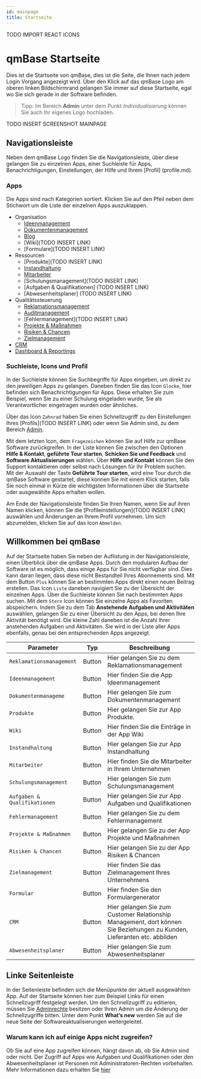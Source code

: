 ```yaml
---
id: mainpage
title: Startseite
---
```

TODO IMPORT REACT ICONS 

# qmBase Startseite 
Dies ist die Startseite von qmBase, dies ist die Seite, die Ihnen nach jedem Login Vorgang angezeigt wird. Über den Klick auf das qmBase Logo am oberen linken Bildschirmrand gelangen Sie immer auf diese Startseite, egal wo Sie sich gerade in der Software befinden.
> Tipp:  Im Bereich **Admin** unter dem Punkt *Individualisierung* können Sie auch Ihr eigenes Logo hochladen.

TODO INSERT SCREENSHOT MAINPAGE 

## Navigationsleiste 
Neben dem qmBase Logo finden Sie die Navigationsleiste, über diese gelangen Sie zu einzelnen Apps, einer Suchleiste für Apps, Benachrichtigungen, Einstellungen, der Hilfe und Ihrem [Profil] (profile.md). 

### Apps 
Die Apps sind nach Kategorien sortiert. Klicken Sie auf den Pfeil neben dem Stichwort um die Liste der einzelnen Apps auszuklappen. 
* Organisation 
  * [Ideenmanagement](idea-management.mdx)
  * [Dokumentenmanagement](document-management.md)
  * [Blog](blog.md)
  * [Wiki](TODO INSERT LINK)
  * [Formulare](TODO INSERT LINK)
* Ressourcen 
  * [Produkte](TODO INSERT LINK)
  * [Instandhaltung](maintenance-management.md)
  * [Mitarbeiter](employees.md)
  * [Schulungsmanagement](TODO INSERT LINK)
  * [Aufgaben & Qualifikationen] (TODO INSERT LINK) 
  * [Abwesenheitsplaner] (TODO INSERT LINK)
* Qualitätssteuerung 
  * [Reklamationsmanagement](claim-management.md)
  * [Auditmanagement](audit-management.md)
  * [Fehlermanagement](TODO INSERT LINK)
  * [Projekte & Maßnahmen](projects-and-tasks.md) 
  * [Risiken & Chancen](opportunity-management.md) 
  * [Zielmanagement](goal-management.md) 
 * [CRM](crm.md)
 * [Dashboard & Reportings](dashboard.md) 

### Suchleiste, Icons und Profil
In der Suchleiste können Sie Suchbegriffe für Apps eingeben, um direkt zu den jeweiligen Apps zu gelangen. 
Daneben finden Sie das Icon <code>Glocke</code>, hier befinden sich Benachrichtigungen für Apps. 
Diese erhalten Sie zum Beispiel, wenn Sie zu einer Schulung eingeladen wurde, Sie als Verantwortlicher eingetragen wurden oder ähnliches. 

Über das Icon <code>Zahnrad</code> haben Sie einen Schnellzugriff zu den Einstellungen Ihres [Profils](TODO INSERT LINK) oder wenn Sie Admin sind, zu dem Bereich [Admin](admin.mdx). 

Mit dem letzten Icon, dem <code>Fragezeichen</code> können Sie auf Hilfe zur qmBase Software zurückgreifen. 
In der Liste können Sie zwischen den Optionen **Hilfe & Kontakt**, **geführte Tour starten**, **Schicken Sie und Feedback** und **Software Aktualisierungen** wählen. 
Über **Hilfe und Kontakt** können Sie den Support kontaktieren oder selbst nach Lösungen für Ihr Problem suchen. 
Mit der Auswahl der Taste **Geführte Tour starten**, wird eine Tour durch die qmBase Software gestartet, diese können Sie mit einem Klick starten, falls Sie noch einmal in Kürze die wichtigsten Informationen über die Startseite oder ausgewählte Apps erhalten wollen. 

Am Ende der Navigationsleiste finden Sie Ihren Namen, wenn Sie auf ihren Namen klicken, können Sie die [Profileinstellungen](TODO INSERT LINK) auswählen und Änderungen an Ihrem Profil vornehmen. 
Um sich abzumelden, klicken Sie auf das Icon <code>Abmelden</code>.

## Willkommen bei qmBase
Auf der Startseite haben Sie neben der Auflistung in der Navigationsleiste, einen Überblick über die qmBase Apps. Durch den modularen Aufbau der Software ist es möglich, dass einige Apps für Sie nicht verfügbar sind. Dies kann daran liegen, dass diese nicht Bestandteil Ihres Abonnements sind. 
Mit dem Button <code>Plus</code> können Sie an bestimmten Apps direkt einen neuen Beitrag erstellen. Das Icon <code>Liste</code> daneben navigiert Sie zu der Übersicht der einzelnen Apps. Über die Suchleiste können Sie nach bestimmten Apps suchen. Mit dem <code>Stern</code> Icon können Sie einzelne Apps als Favoriten abspeichern. 
Indem Sie zu dem Tab **Anstehende Aufgaben und Aktivitäten** auswählen, gelangen Sie zu einer Übersicht zu den Apps, bei denen Ihre Aktivität benötigt wird. Die kleine Zahl daneben ist die Anzahl Ihrer anstehenden Aufgaben und Aktivitäten. Sie wird in der Liste aller Apps ebenfalls, genau bei den entsprechenden Apps angezeigt. 

| Parameter                        | Typ       | Beschreibung                                                     |
| -------------------------------- | ----------| ---------------------------------------------------------------- |
| <code>Reklamationsmanagement</code> | Button    | Hier gelangen Sie zu dem Reklamationsmanagement               |
| <code>Ideenmanagement</code>     | Button    | Hier finden Sie die App  Ideenmanagement                         |
| <code>Dokumentenmanageme</code>  | Button    | Hier gelangen Sie zum Dokumentenmanagement                       |
| <code>Produkte</code>            | Button    | Hier gelangen Sie zur App Produkte.                              |
| <code>Wiki</code>                | Button    | Hier finden Sie die Einträge in der App Wiki                     |
| <code>Instandhaltung</code>      | Button    | Hier gelangen Sie zur App Instandhaltung                         |
| <code>Mitarbeiter</code>         | Button    | Hier finden Sie die Mitarbeiter in Ihrem Unternehmen             |
| <code>Schulungsmanagement</code> | Button    | Hier gelangen Sie zum Schulungsmanagement                        |
| <code>Aufgaben & Qualifikationen</code> | Button    | Hier gelangen Sie zur App Aufgaben und Qualifikationen    |
| <code>Fehlermanagement</code>    | Button    | Hier gelangen Sie zu dem Fehlermanagement                        |
| <code>Projekte & Maßnahmen</code>| Button    | Hier gelangen Sie zu der App Projekte und Maßnahmen              |
| <code>Risiken & Chancen</code>   | Button    | Hier gelangen Sie zu der App Risiken & Chancen                   |
| <code>Zielmanagement</code>      | Button    | Hier finden Sie das Zielmanagement Ihres Unternehmens            |
| <code>Formular</code>            | Button    | Hier finden Sie den Formulargenerator                            |            
| <code>CRM</code>                 | Button    | Hier gelangen Sie zum Customer Relationship Management, dort können Sie Beziehungen zu Kunden, Lieferanten etc. abbilden|
| <code>Abwesenheitsplaner</code>  | Button    | Hier gelangen Sie zum Abwesenheitsplaner                         |

## Linke Seitenleiste
In der Seitenleiste befinden sich die Menüpunkte der aktuell ausgewählten App. Auf der Startseite können hier zum Beispiel Links für einen Schnellzugriff festgelegt werden. Um den Schnellzugriff zu editieren, müssen Sie [Adminrechte](admin.mdx) besitzen oder Ihren Admin um die Änderung der Schnellzugriffe bitten. Unter dem Punkt **What’s new** werden Sie auf die neue Seite der Softwareaktualisierungen weitergeleitet. 

### Warum kann ich auf einige Apps nicht zugreifen?
Ob Sie auf eine App zugreifen können, hängt davon ab, ob Sie Admin sind oder nicht. Der Zugriff auf Apps wie Aufgaben und Qualifikationen oder den Abwesenheitsplaner ist Personen mit Administratoren-Rechten vorbehalten. Mehr Informationen dazu erhalten Sie [hier](admin.mdx)

